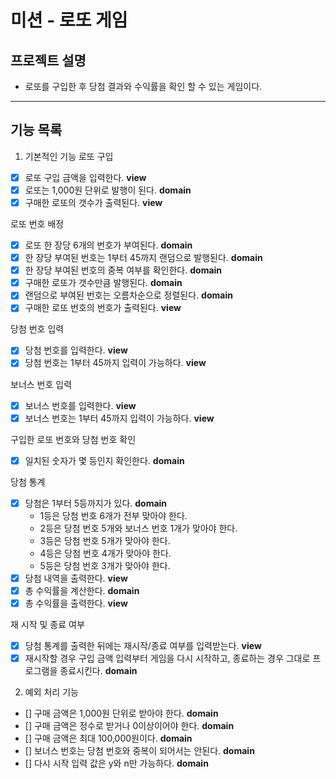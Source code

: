 # 미션 - 로또 게임
 ## 프로젝트 설명
 - 로또를 구입한 후 당첨 결과와 수익률을 확인 할 수 있는 게임이다.
 ---
## 기능 목록
 1) 기본적인 기능
로또 구입
- [x] 로또 구입 금액을 입력한다. **view**
- [x] 로또는 1,000원 단위로 발행이 된다. **domain**
- [x] 구매한 로또의 갯수가 출력된다. **view**

로또 번호 배정
- [x] 로또 한 장당 6개의 번호가 부여된다. **domain**
- [x] 한 장당 부여된 번호는 1부터 45까지 랜덤으로 발행된다. **domain**
- [x] 한 장당 부여된 번호의 중복 여부를 확인한다. **domain**
- [x] 구매한 로또가 갯수만큼 발행된다. **domain**
- [x] 랜덤으로 부여된 번호는 오름차순으로 정렬된다. **domain**
- [x] 구매한 로또 번호의 번호가 출력된다. **view**

당첨 번호 입력
- [x] 당첨 번호를 입력한다. **view**
- [x] 당첨 번호는 1부터 45까지 입력이 가능하다. **view**

보너스 번호 입력
- [x] 보너스 번호를 입력한다. **view**
- [x] 보너스 번호는 1부터 45까지 입력이 가능하다. **view**

구입한 로또 번호와 당첨 번호 확인
- [x] 일치된 숫자가 몇 등인지 확인한다. **domain**

당첨 통계
- [x] 당첨은 1부터 5등까지가 있다. **domain**
    - 1등은 당첨 번호 6개가 전부 맞아야 한다.
    - 2등은 당첨 번호 5개와 보너스 번호 1개가 맞아야 한다.
    - 3등은 당첨 번호 5개가 맞아야 한다.
    - 4등은 당첨 번호 4개가 맞아야 한다.
    - 5등은 당첨 번호 3개가 맞아야 한다.
- [x] 당첨 내역을 출력한다. **view**
- [x] 총 수익률을 계산한다. **domain**
- [x] 총 수익률을 출력한다. **view**

재 시작 및 종료 여부
- [x] 당첨 통계를 출력한 뒤에는 재시작/종료 여부를 입력받는다. **view**
- [x] 재시작할 경우 구입 금액 입력부터 게임을 다시 시작하고, 종료하는 경우 그대로 프로그램을 종료시킨다. **domain**
 
2) 예외 처리 기능
- [] 구매 금액은 1,000원 단위로 받아야 한다. **domain**
- [] 구매 금액은 정수로 받거나 0이상이어야 한다. **domain**
- [] 구매 금액은 최대 100,000원이다. **domain**
- [] 보너스 번호는 당첨 번호와 중복이 되어서는 안된다. **domain**
- [] 다시 시작 입력 값은 y와 n만 가능하다. **domain**

 